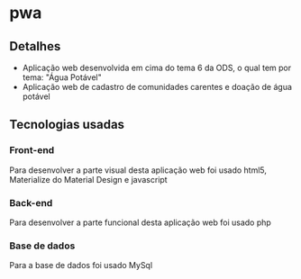 # pwa

## Detalhes
- Aplicação web desenvolvida em cima do tema 6 da ODS, o qual tem por tema: "Água Potável"
- Aplicação web de cadastro de comunidades carentes e doação de água potável

## Tecnologias usadas

### Front-end
Para desenvolver a parte visual desta aplicação web foi usado html5, Materialize do Material Design e javascript

### Back-end
Para desenvolver a parte funcional desta aplicação web foi usado php

### Base de dados
Para a base de dados foi usado MySql
